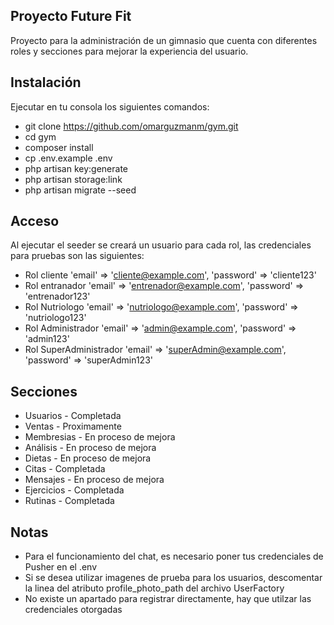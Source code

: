 
## Proyecto Future Fit
Proyecto para la administración de un gimnasio que cuenta con diferentes roles y secciones para mejorar la experiencia del usuario. 

## Instalación
Ejecutar en tu consola los siguientes comandos:
- git clone https://github.com/omarguzmanm/gym.git
- cd gym
- composer install
- cp .env.example .env
- php artisan key:generate
- php artisan storage:link
- php artisan migrate --seed

## Acceso
Al ejecutar el seeder se creará un usuario para cada rol, las credenciales para pruebas son las siguientes:
- Rol cliente
      'email' => 'cliente@example.com',
      'password' => 'cliente123'
- Rol entranador
      'email' => 'entrenador@example.com',
      'password' => 'entrenador123'
- Rol Nutriologo
      'email' => 'nutriologo@example.com',
      'password' => 'nutriologo123'
- Rol Administrador
      'email' => 'admin@example.com',
      'password' => 'admin123'
- Rol SuperAdministrador
      'email' => 'superAdmin@example.com',
      'password' => 'superAdmin123'

## Secciones
- Usuarios - Completada
- Ventas - Proximamente
- Membresias - En proceso de mejora
- Análisis - En proceso de mejora
- Dietas - En proceso de mejora
- Citas - Completada
- Mensajes - En proceso de mejora
- Ejercicios - Completada
- Rutinas - Completada

## Notas
- Para el funcionamiento del chat, es necesario poner tus credenciales de Pusher en el .env
- Si se desea utilizar imagenes de prueba para los usuarios, descomentar la linea del atributo profile_photo_path del archivo UserFactory
- No existe un apartado para registrar directamente, hay que utilzar las credenciales otorgadas
